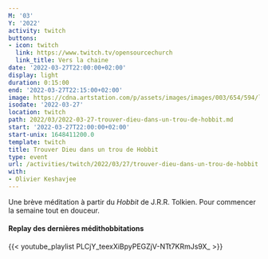 ```yaml
---
M: '03'
Y: '2022'
activity: twitch
buttons:
- icon: twitch
  link: https://www.twitch.tv/opensourcechurch
  link_title: Vers la chaine
date: '2022-03-27T22:00:00+02:00'
display: light
duration: 0:15:00
end: '2022-03-27T22:15:00+02:00'
image: https://cdna.artstation.com/p/assets/images/images/003/654/594/large/sam-robberechts-finalrender1.jpg
isodate: '2022-03-27'
location: twitch
path: 2022/03/2022-03-27-trouver-dieu-dans-un-trou-de-hobbit.md
start: '2022-03-27T22:00:00+02:00'
start-unix: 1648411200.0
template: twitch
title: Trouver Dieu dans un trou de Hobbit
type: event
url: /activities/twitch/2022/03/27/trouver-dieu-dans-un-trou-de-hobbit
with:
- Olivier Keshavjee
---
```

Une brève méditation à partir du *Hobbit* de J.R.R. Tolkien. Pour commencer la semaine tout en douceur.



#### Replay des dernières médithobbitations

{{< youtube_playlist PLCjY_teexXiBpyPEGZjV-NTt7KRmJs9X_ >}}